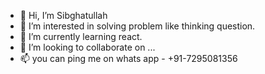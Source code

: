 - 👋 Hi, I’m Sibghatullah
- 👀 I’m interested in solving problem like thinking question.
- 🌱 I’m currently learning react.
- 💞️ I’m looking to collaborate on ...
- 📫 you can ping me on whats app - +91-7295081356

<!---
sibu876/sibu876 is a ✨ special ✨ repository because its `README.md` (this file) appears on your GitHub profile.
You can click the Preview link to take a look at your changes.
--->
